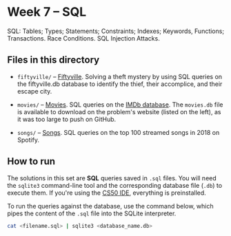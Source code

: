 # Week 7 – SQL

SQL: Tables; Types; Statements; Constraints; Indexes; Keywords, Functions; Transactions. Race Conditions. SQL Injection Attacks.

## Files in this directory

- `fiftyville/` – [Fiftyville](https://cs50.harvard.edu/x/psets/7/fiftyville/). Solving a theft mystery by using SQL queries on the fiftyville.db database to identify the thief, their accomplice, and their escape city.

- `movies/` – [Movies](https://cs50.harvard.edu/x/psets/7/movies/). SQL queries on the [IMDb database](https://www.imdb.com/). The `movies.db` file is available to download on the problem's website (listed on the left), as it was too large to push on GitHub.

- `songs/` – [Songs](https://cs50.harvard.edu/x/psets/7/songs/). SQL queries on the top 100 streamed songs in 2018 on Spotify.

## How to run

The solutions in this set are **SQL** queries saved in `.sql` files. You will need the `sqlite3` command-line tool and the corresponding database file (`.db`) to execute them. 
If you're using the [CS50 IDE](cs50.dev), everything is preinstalled.

To run the queries against the database, use the command below, which pipes the content of the `.sql` file into the SQLite interpreter.

```bash
cat <filename.sql> | sqlite3 <database_name.db>